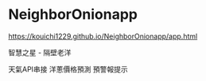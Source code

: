 # NeighborOnionapp
https://kouichi1229.github.io/NeighborOnionapp/app.html

智慧之星 - 隔壁老洋 

天氣API串接 洋蔥價格預測 預警報提示 
